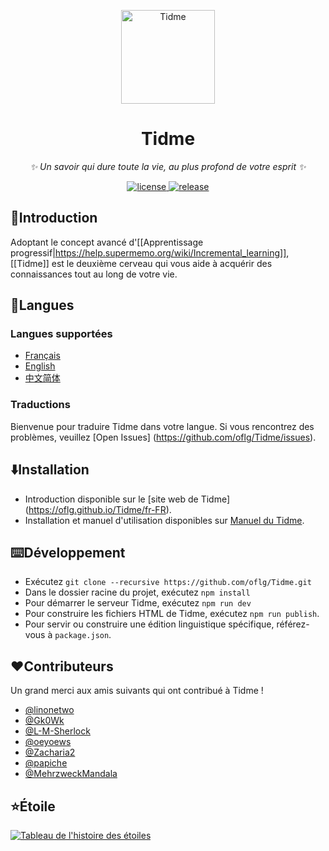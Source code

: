 <p align="center">
  <a href="https://oflg.github.io/Tidme/">
    <img src="https://oflg.github.io/Tidme/media/favicon.png" width="150" height="150" alt="Tidme">
  </a>
</p>

<div align="center">

# Tidme

_✨ Un savoir qui dure toute la vie, au plus profond de votre esprit ✨_

</div>

<p align="center">
  <a href="https://github.com/oflg/Tidme/blob/master/LICENSE">
    <img src="https://img.shields.io/github/license/oflg/Tidme" alt="license">
  </a>
  <a href="https://github.com/oflg/Tidme/releases">
    <img src="https://img.shields.io/github/v/release/oflg/Tidme?color=5778d8&include_prereleases" alt="release">
  </a>
</p>

## 🦑Introduction

Adoptant le concept avancé d'[[Apprentissage progressif|https://help.supermemo.org/wiki/Incremental_learning]], [[Tidme]] est le deuxième cerveau qui vous aide à acquérir des connaissances tout au long de votre vie.


## 🎏Langues

### Langues supportées

* [Français](https://github.com/oflg/Tidme/blob/master/README-fr-FR.md)
* [English](https://github.com/oflg/Tidme/blob/master/README.md)
* [中文简体](https://github.com/oflg/Tidme/blob/master/README-zh-Hans.md)

### Traductions

Bienvenue pour traduire Tidme dans votre langue. Si vous rencontrez des problèmes, veuillez [Open Issues] (https://github.com/oflg/Tidme/issues).

## ⬇️Installation

* Introduction disponible sur le [site web de Tidme] (https://oflg.github.io/Tidme/fr-FR).
* Installation et manuel d'utilisation disponibles sur [Manuel du Tidme](https://oflg.github.io/Tidme/manual/fr-FR).

## ⌨️Développement

* Exécutez `git clone --recursive https://github.com/oflg/Tidme.git`
* Dans le dossier racine du projet, exécutez `npm install`
* Pour démarrer le serveur Tidme, exécutez `npm run dev`
* Pour construire les fichiers HTML de Tidme, exécutez `npm run publish`.
* Pour servir ou construire une édition linguistique spécifique, référez-vous à `package.json`.

## ❤️Contributeurs

Un grand merci aux amis suivants qui ont contribué à Tidme !

* [@linonetwo](https://github.com/linonetwo)
* [@Gk0Wk](https://github.com/Gk0Wk)
* [@L-M-Sherlock](https://github.com/L-M-Sherlock)
* [@oeyoews](https://github.com/oeyoews)
* [@Zacharia2](https://github.com/Zacharia2)
* [@papiche](https://github.com/papiche)
* [@MehrzweckMandala](https://github.com/MehrzweckMandala)

## ⭐Étoile

[![Tableau de l'histoire des étoiles](https://api.star-history.com/svg?repos=oflg/Tidme&type=Date)](https://star-history.com/#oflg/Tidme&Date)
